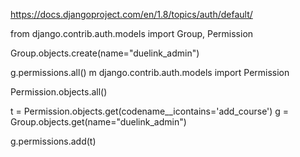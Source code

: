 https://docs.djangoproject.com/en/1.8/topics/auth/default/  

from django.contrib.auth.models import Group, Permission   

Group.objects.create(name="duelink_admin")  

g.permissions.all()
m django.contrib.auth.models import Permission


Permission.objects.all()

t = Permission.objects.get(codename__icontains='add_course')
g = Group.objects.get(name="duelink_admin")

g.permissions.add(t)



